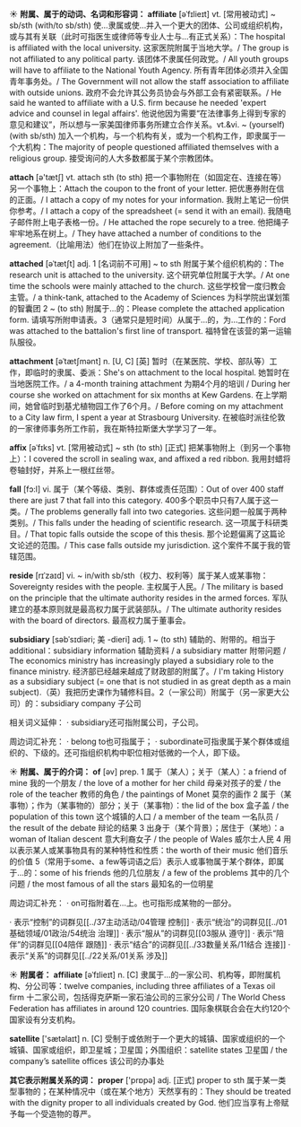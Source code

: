 ☀ <span class="category">**附属、属于的动词、名词和形容词：**</span>
<span class="vocabulary">**affiliate**</span> [əˈfɪlieɪt]
<span class="definition">vt. [常用被动式] ~ sb/sth (with/to sb/sth) 使…隶属或使…并入一个更大的团体、公司或组织机构，或与其有关联（此时可指医生或律师等专业人士与…有正式关系）：</span>The hospital is affiliated with the local university. 这家医院附属于当地大学。/ The group is not affiliated to any political party. 该团体不隶属任何政党。/ All youth groups will have to affiliate to the National Youth Agency. 所有青年团体必须并入全国青年事务处。/ The Government will not allow the staff association to affiliate with outside unions. 政府不会允许其公务员协会与外部工会有紧密联系。/ He said he wanted to affiliate with a U.S. firm because he needed 'expert advice and counsel in legal affairs'. 他说他因为需要“在法律事务上得到专家的意见和建议”，所以想与一家美国律师事务所建立合作关系。<span class="definition">vt.&vi. ~ (yourself) (with sb/sth) 加入一个机构，与一个机构有关，或为一个机构工作，即隶属于一个大机构：</span>The majority of people questioned affiliated themselves with a religious group. 接受询问的人大多数都属于某个宗教团体。

<span class="vocabulary">**attach**</span> [ə'tætʃ] 
<span class="definition">vt. attach sth (to sth) 把一个事物附在（如固定在、连接在等）另一个事物上：</span>Attach the coupon to the front of your letter. 把优惠券附在信的正面。/ I attach a copy of my notes for your information. 我附上笔记一份供你参考。/ I attach a copy of the spreadsheet (= send it with an email). 我随电子邮件附上电子表格一份。/ He attached the rope securely to a tree. 他把绳子牢牢地系在树上。/ They have attached a number of conditions to the agreement.（比喻用法）他们在协议上附加了一些条件。
           
<span class="vocabulary">**attached**</span> [əˈtætʃt]
<span class="definition">adj. 1 [名词前不可用] ~ to sth 附属于某个组织机构的：</span>The research unit is attached to the university. 这个研究单位附属于大学。/ At one time the schools were mainly attached to the church. 这些学校曾一度归教会主管。/ a think-tank, attached to the Academy of Sciences 为科学院出谋划策的智囊团 <span class="definition">2 ~ (to sth) 附属于…的：</span>Please complete the attached application form. 请填写所附申请表。<span class="definition">3（通常只是短时间）从属于…的，为…工作的：</span>Ford was attached to the battalion's first line of transport. 福特曾在该营的第一运输队服役。
                      
<span class="vocabulary">**attachment**</span> [əˈtætʃmənt]
<span class="definition">n. [U, C] [英] 暂时（在某医院、学校、部队等）工作，即临时的隶属、委派：</span>She's on attachment to the local hospital. 她暂时在当地医院工作。/ a 4-month training attachment 为期4个月的培训 / During her course she worked on attachment for six months at Kew Gardens. 在上学期间，她曾临时到基尤植物园工作了6个月。/ Before coming on my attachment to a City law firm, I spent a year at Strasbourg University. 在被临时派往伦敦的一家律师事务所工作前，我在斯特拉斯堡大学学习了一年。

<span class="vocabulary">**affix**</span> [əˈfɪks]
<span class="definition">vt. [常用被动式] ~ sth (to sth) [正式] 把某事物附上（到另一个事物上）：</span>I covered the scroll in sealing wax, and affixed a red ribbon. 我用封蜡将卷轴封好，并系上一根红丝带。

<span class="vocabulary">**fall**</span> [fɔ:l] 
<span class="definition">vi. 属于（某个等级、类别、群体或责任范围）：</span>Out of over 400 staff there are just 7 that fall into this category. 400多个职员中只有7人属于这一类。/ The problems generally fall into two categories. 这些问题一般属于两种类别。/ This falls under the heading of scientific research. 这一项属于科研类目。/ That topic falls outside the scope of this thesis. 那个论题偏离了这篇论文论述的范围。/ This case falls outside my jurisdiction. 这个案件不属于我的管辖范围。
           
<span class="vocabulary">**reside**</span> [rɪˈzaɪd]
<span class="definition">vi. ~ in/with sb/sth（权力、权利等）属于某人或某事物：</span>Sovereignty resides with the people. 主权属于人民。/ The military is based on the principle that the ultimate authority resides in the armed forces. 军队建立的基本原则就是最高权力属于武装部队。/ The ultimate authority resides with the board of directors. 最高权力属于董事会。
           
<span class="vocabulary">**subsidiary**</span> [səbˈsɪdiəri; 美 -dieri]
<span class="definition">adj. 1 ~ (to sth) 辅助的、附带的。相当于additional：</span>subsidiary information 辅助资料 / a subsidiary matter 附带问题 / The economics ministry has increasingly played a subsidiary role to the finance ministry. 经济部已经越来越成了财政部的附属了。/ I'm taking History as a subsidiary subject (= one that is not studied in as great depth as a main subject).（英）我把历史课作为辅修科目。<span class="definition">2（一家公司）附属于（另一家更大公司）的：</span>subsidiary company 子公司

相关词义延伸：
· subsidiary还可指附属公司，子公司。

周边词汇补充：
· belong to也可指属于；
· subordinate可指隶属于某个群体或组织的、下级的。还可指组织机构中职位相对低微的一个人，即下级。
	
☀ <span class="category">**附属、属于的介词：**</span>
<span class="vocabulary">**of**</span> [əv] 
<span class="definition">prep. 1 属于（某人）；关于（某人）：</span>a friend of mine 我的一个朋友 / the love of a mother for her child 母亲对孩子的爱 / the role of the teacher 教师的角色 / the paintings of Monet 莫奈的画作 <span class="definition">2 属于（某事物）；作为（某事物的）部分；关于（某事物）：</span>the lid of the box 盒子盖 / the population of this town 这个城镇的人口 / a member of the team 一名队员 / the result of the debate 辩论的结果 <span class="definition">3 出身于（某个背景）；居住于（某地）：</span>a woman of Italian descent 意大利裔女子 / the people of Wales 威尔士人民 <span class="definition">4 用以表示某人或某事物具有的某种特性和性质：</span>the worth of their music 他们音乐的价值 <span class="definition">5（常用于some、a few等词语之后）表示人或事物属于某个群体，即属于…的：</span>some of his friends 他的几位朋友 / a few of the problems 其中的几个问题 / the most famous of all the stars 最知名的一位明星

周边词汇补充：
· on可指附着在…上。也可指形成某物的一部分。

· 表示“控制”的词群见[[../37主动活动/04管理 控制]]
· 表示“统治”的词群见[[../01基础领域/01政治/54统治 治理]]
· 表示“服从”的词群见[[03服从 遵守]]
· 表示“陪伴”的词群见[[04陪伴 跟随]]
· 表示“结合”的词群见[[../33数量关系/11结合 连接]]
· 表示“关系”的词群见[[../22关系/01关系 涉及]]

☀ <span class="category">**附属者：**</span>
<span class="vocabulary">**affiliate**</span> [əˈfɪlieɪt]
<span class="definition">n. [C] 隶属于…的一家公司、机构等，即附属机构、分公司等：</span>twelve companies, including three affiliates of a Texas oil firm 十二家公司，包括得克萨斯一家石油公司的三家分公司 / The World Chess Federation has affiliates in around 120 countries. 国际象棋联合会在大约120个国家设有分支机构。

<span class="vocabulary">**satellite**</span> ['sætəlaɪt] 
<span class="definition">n. [C] 受制于或依附于一个更大的城镇、国家或组织的一个城镇、国家或组织，即卫星城；卫星国；外围组织：</span>satellite states 卫星国 / the company’s satellite offices 该公司的办事处

<span class="category">**其它表示附属关系的词：**</span>
<span class="vocabulary">**proper**</span> ['prɒpə] 
<span class="definition">adj. [正式] proper to sth 属于某一类型事物的；在某种情况中（或在某个地方）天然享有的：</span>They should be treated with the dignity proper to all individuals created by God. 他们应当享有上帝赋予每一个受造物的尊严。
